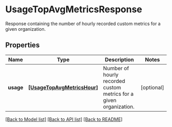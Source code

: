 # UsageTopAvgMetricsResponse

Response containing the number of hourly recorded custom metrics for a given organization.
## Properties
Name | Type | Description | Notes
------------ | ------------- | ------------- | -------------
**usage** | [**[UsageTopAvgMetricsHour]**](UsageTopAvgMetricsHour.md) | Number of hourly recorded custom metrics for a given organization. | [optional] 

[[Back to Model list]](README.md#documentation-for-models) [[Back to API list]](README.md#documentation-for-api-endpoints) [[Back to README]](README.md)


